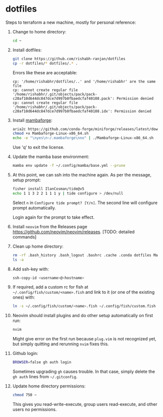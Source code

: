 # dotfiles

Steps to terraform a new machine, mostly for personal reference:

1. Change to home directory:
	```bash
	cd ~
	```

2.  Install dotfiles:
	```bash
	git clone https://github.com/rishabh-ranjan/dotfiles
	cp -r dotfiles/* dotfiles/.* .
	```

	Errors like these are acceptable:
	```
	cp: '/home/rishabhr/dotfiles/..' and '/home/rishabhr' are the same file
	cp: cannot create regular file '/home/rishabhr/.git/objects/pack/pack-c20af10d644dc847dce7d997b0fbaedcfaf40108.pack': Permission denied
	cp: cannot create regular file '/home/rishabhr/.git/objects/pack/pack-c20af10d644dc847dce7d997b0fbaedcfaf40108.idx': Permission denied
	```

3. Install [mambaforge](https://github.com/conda-forge/miniforge#mambaforge):
	```bash
	aria2c https://github.com/conda-forge/miniforge/releases/latest/download/Mambaforge-Linux-x86_64.sh # for linux
	chmod +x Mambaforge-Linux-x86_64.sh
	echo -e "\nyes\n~/.mambaforge\nno" | ./Mambaforge-Linux-x86_64.sh
	```
	Use 'q' to exit the license.

4. Update the mamba base environment:
	```bash
	mamba env update -f ~/.config/mamba/base.yml --prune
	```

6. At this point, we can ssh into the machine again. As per the message, setup prompt:
	```bash
	fisher install IlanCosman/tide@v5
	echo 1 1 3 2 2 1 1 1 y | tide configure > /dev/null
	```
	Select `n` in `Configure tide prompt? [Y/n]`. The second line will configure prompt automatically.

	Login again for the prompt to take effect.

6. Install `neovim` from the Releases page <https://github.com/neovim/neovim/releases>. [TODO: detailed commands]

7. Clean up home directory:
	```bash
	rm -rf .bash_history .bash_logout .bashrc .cache .conda dotfiles Mambaforge-Linux-x86_64.sh
	ls -a
	```

8. Add ssh-key with:
	```bash
	ssh-copy-id <username>@<hostname>
	```

9. If required, add a custom rc for fish at `~/.config/fish/custom/<name>.fish` and link to it (or one of the existing ones) with:
	```bash
	ln -s ~/.config/fish/custom/<name>.fish ~/.config/fish/custom.fish
	```

10. Neovim should install plugins and do other setup automatically on first run:
	```bash
	nvim
	```
	Might give error on the first run because `plug.vim` is not recognized yet, but simply quitting and rerunning `nvim` fixes this.

11. Github login:
	```bash
	BROWSER=false gh auth login
	```
	Sometimes upgrading `gh` causes trouble. In that case, simply delete the `gh auth` lines from `~/.gitconfig`.

12. Update home directory permissions:
	```bash
	chmod 750 ~
 	```
 	This gives you read-write-execute, group users read-execute, and other users no permissions.
